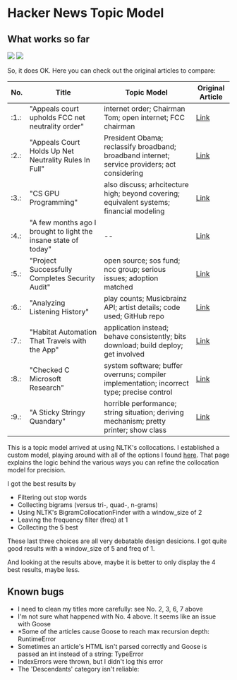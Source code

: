 # Hacker News Topic Model

What works so far
----

<img src="http://i.imgur.com/v5e7kLP.png" />
<img src="http://i.imgur.com/ACwzxZ9.png" />

So, it does OK. Here you can check out the original articles to compare:


| No. | Title | Topic Model | Original Article |
| ----|----   |----         |----               |
|:1.:|"Appeals court upholds FCC net neutrality order"| internet order; Chairman Tom; open internet; FCC chairman | [Link](http://www.politico.com/story/2016/06/court-upholds-obama-backed-net-neutrality-rules-224309) |
|:2.:|"Appeals Court Holds Up Net Neutrality Rules In Full"| President Obama; reclassify broadband; broadband internet; service providers; act considering | [Link](http://www.npr.org/sections/thetwo-way/2016/06/14/471286113/u-s-appeals-court-holds-up-net-neutrality-rules-in-full?utm_source=facebook.com&utm_medium=social&utm_campaign=npr&utm_term=nprnews&utm_content=20160614) |
|:3.:|"CS GPU Programming"| also discuss; arhcitecture high; beyond covering; equivalent systems; financial modeling | [Link](http://courses.cms.caltech.edu/cs179/)|
|:4.:|"A few months ago I brought to light the insane state of today"| -- |[Link](https://plus.google.com/+ArtemRussakovskii/posts/VgrLdYcoifr)|
|:5.:|"Project Successfully Completes Security Audit"| open source; sos fund; ncc group; serious issues; adoption matched |[Link](https://www.phpmyadmin.net/news/2016/6/13/phpmyadmin-project-successfully-completes-security-audit/) |
|:6.:|"Analyzing Listening History"| play counts; Musicbrainz API; artist details; code used; GitHub repo | [Link](http://geoffboeing.com/2016/05/analyzing-lastfm-history/)|
|:7.:|"Habitat Automation That Travels with the App" | application instead; behave consistently; bits download; build deploy; get involved | [Link](https://www.habitat.sh/) |
|:8.:|"Checked C Microsoft Research"| system software; buffer overruns; compiler implementation; incorrect type; precise control | [Link](http://research.microsoft.com/en-us/projects/checkedc/)|
|:9.:|"A Sticky Stringy Quandary"| horrible performance; string situation; deriving mechanism; pretty printer; show class | [Link](http://www.stephendiehl.com/posts/strings.html) |


This is a topic model arrived at using NLTK's collocations. I established a custom model, playing around with all of the options I found [here](http://www.nltk.org/howto/collocations.html). That page explains the logic behind the various ways you can refine the collocation model for precision.

I got the best results by

- Filtering out stop words
- Collecting bigrams (versus tri-, quad-, n-grams)
- Using NLTK's BigramCollocationFinder with a window_size of 2
- Leaving the frequency filter (freq) at 1
- Collecting the 5 best

These last three choices are all very debatable design desicions. I got quite good results with a window_size of 5 and freq of 1.

And looking at the results above, maybe it is better to only display the 4 best results, maybe less.

Known bugs
----

- I need to clean my titles more carefully: see No. 2, 3, 6, 7 above
- I'm not sure what happened with No. 4 above. It seems like an issue with Goose
- *Some of the articles cause Goose to reach max recursion depth: RuntimeError
- Sometimes an article's HTML isn't parsed correctly and Goose is passed an int instead of a string: TypeError
- IndexErrors were thrown, but I didn't log this error
- The 'Descendants' category isn't reliable:
